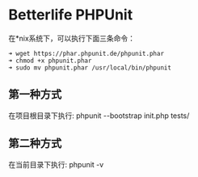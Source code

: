 # Betterlife PHPUnit

在*nix系统下，可以执行下面三条命令：

    ➜ wget https://phar.phpunit.de/phpunit.phar
    ➜ chmod +x phpunit.phar
    ➜ sudo mv phpunit.phar /usr/local/bin/phpunit

## 第一种方式

在项目根目录下执行: phpunit --bootstrap init.php tests/

## 第二种方式

在当前目录下执行: phpunit -v
